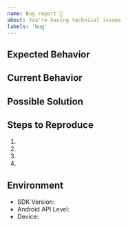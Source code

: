 ```yaml
---
name: Bug report 🐛
about: You're having technical issues
labels: 'bug'
---
```


<!--- Please fill out the template to the best of your ability -->

## Expected Behavior
<!--- What should have happened? -->

## Current Behavior
<!--- What went wrong? -->

## Possible Solution
<!--- (Not obligatory) Suggest a fix/reason -->

## Steps to Reproduce
<!--- Please provide a clear sequence of steps to reproduce this bug --> 
<!--- Include code and images, if relevant -->
1.
2.
3.
4.

## Environment
- SDK Version: <!-- E.g. v2.28.0 -->
- Android API Level: <!-- E.g. 8.1.0 -->
- Device: <!--- E.g. Samsung Galaxy S20-->
